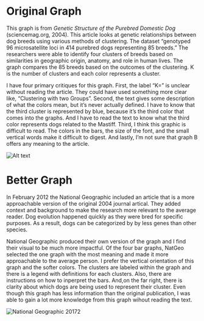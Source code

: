 # Original Graph

This graph is from *Genetic Structure of the Purebred Domestic Dog*
(sciencemag.org, 2004). This article looks at genetic relationships
between dog breeds using various methods of clustering. The dataset
“genotyped 96 microsatellite loci in 414 purebred dogs representing 85
breeds.” The researchers were able to identify four clusters of breeds
based on similarities in geographic origin, anatomy, and role in human
lives. The graph compares the 85 breeds based on the outcomes of the
clustering. K is the number of clusters and each color represents a
cluster.

I have four primary critiques for this graph. First, the label “K=” is
unclear without reading the article. They could have used something more
clear like, “Clustering with two Groups”. Second, the text gives some
description of what the colors mean, but it’s never actually defined. I
have to know that the third cluster is represented by blue, because it’s
the third color that comes into the graphs. And I have to read the text
to know what the third color represents dogs related to the Mastiff.
Third, I think this graphic is difficult to read. The colors in the
bars, the size of the font, and the small vertical words make it
difficult to digest. And lastly, I’m not sure that graph B offers any
meaning to the article.

![Alt text](/Users/le/Desktop/GDAT515/HW/images/dog_graphs.png)

# Better Graph

In February 2012 the National Geographic included an article that is a
more approachable version of the original 2004 journal artical. They
added context and background to make the research more relevant to the
average reader. Dog evolution happened quickly as they were bred for
specific purposes. As a result, dogs can be categorized by by less genes
than other species.

National Geographic produced their own version of the graph and I find
their visual to be much more impactful. Of the four bar graphs, NatGeo
selected the one graph with the most meaning and made it more
approachable to the average person. I prefer the vertical orientation of
this graph and the softer colors. The clusters are labeled within the
graph and there is a legend with definitions for each clusters. Also,
there are instructions on how to inperpret the bars. And,on the far
right, there is clarity about which dogs are being used to represent
their cluster. Even though this graph has less information than the
original publication, I was able to gain a lot more knowledge from this
graph wihout reading the text.

![National Geographic
2017](/Users/le/Desktop/GDAT515/HW/images/dog_graph.png)2
